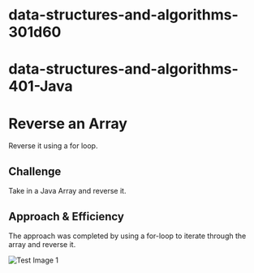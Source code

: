# data-structures-and-algorithms-301d60
# data-structures-and-algorithms-401-Java

# Reverse an Array
Reverse it using a for loop.

## Challenge
Take in a Java Array and reverse it.

## Approach & Efficiency
The approach was completed by using a for-loop to iterate through the array and reverse it.

![Test Image 1](whiteboard.jpg)

